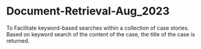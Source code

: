 # Document-Retrieval-Aug_2023

To Facilitate keyword-based searches within a collection of case stories. Based on keyword search of the content of the case, the title of the case is returned.
